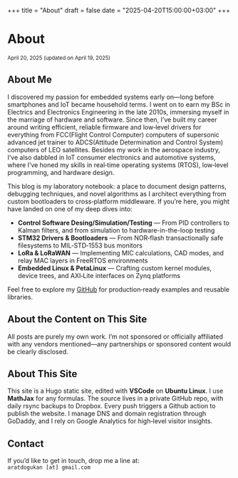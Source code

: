 +++
title = "About"
draft = false
date = "2025-04-20T15:00:00+03:00"
+++
<h1>About</h1>
<p><small>April 20, 2025 (updated on April 19, 2025)</small></p>

## About Me
I discovered my passion for embedded systems early on—long before smartphones and IoT became household terms. I went on to earn my BSc in Electrics and Electronics Engineering in the late 2010s, immersing myself in the marriage of hardware and software. Since then, I’ve built my career around writing efficient, reliable firmware and low‑level drivers for everything from FCC(Flight Control Computer) computers of supersonic advanced jet trainer to ADCS(Attitude Determination and Control System) computers of LEO satellites. Besides my work in the aerospace industry, I’ve also dabbled in IoT consumer electronics and automotive systems, where I’ve honed my skills in real‑time operating systems (RTOS), low‑level programming, and hardware design.

This blog is my laboratory notebook: a place to document design patterns, debugging techniques, and novel algorithms as I architect everything from custom bootloaders to cross‑platform middleware. If you’re here, you might have landed on one of my deep dives into:

- **Control Software Desing/Simulation/Testing** — From PID controllers to Kalman filters, and from simulation to hardware-in-the-loop testing
- **STM32 Drivers & Bootloaders** — From NOR‑flash transactionally safe filesystems to MIL‑STD‑1553 bus monitors  
- **LoRa & LoRaWAN** — Implementing MIC calculations, CAD modes, and relay MAC layers in FreeRTOS environments  
- **Embedded Linux & PetaLinux** — Crafting custom kernel modules, device trees, and AXI‑Lite interfaces on Zynq platforms  

Feel free to explore my [GitHub](https://github.com/dogukanarat) for production‑ready examples and reusable libraries.

## About the Content on This Site
All posts are purely my own work. I’m not sponsored or officially affiliated with any vendors mentioned—any partnerships or sponsored content would be clearly disclosed.

## About This Site
This site is a Hugo static site, edited with **VSCode** on **Ubuntu Linux**. I use **MathJax** for any formulas. The source lives in a private GitHub repo, with daily rsync backups to Dropbox. Every push triggers a Github action to publish the website. I manage DNS and domain registration through GoDaddy, and I rely on Google Analytics for high‑level visitor insights.

## Contact
If you’d like to get in touch, drop me a line at:  
`aratdogukan [at] gmail.com`